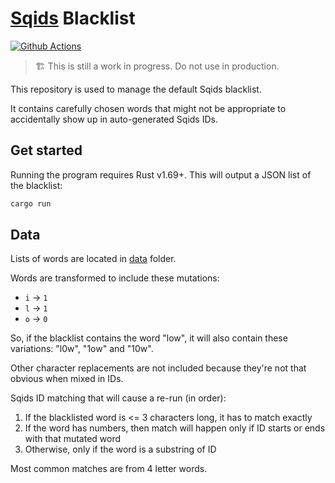 # [Sqids](https://sqids.org/) Blacklist

[![Github Actions](https://img.shields.io/github/actions/workflow/status/sqids/sqids-blacklist/tests.yml?style=flat-square)](https://github.com/sqids/sqids-blacklist/actions)

> 🏗️ This is still a work in progress. Do not use in production.

This repository is used to manage the default Sqids blacklist.

It contains carefully chosen words that might not be appropriate to accidentally show up in auto-generated Sqids IDs.

## Get started

Running the program requires Rust v1.69+. This will output a JSON list of the blacklist:

```bash
cargo run
```

## Data

Lists of words are located in [data](data) folder.

Words are transformed to include these mutations:

- `i` → `1`
- `l` → `1`
- `o` → `0`

So, if the blacklist contains the word "low", it will also contain these variations: "l0w", "1ow" and "10w".

Other character replacements are not included because they're not that obvious when mixed in IDs.

Sqids ID matching that will cause a re-run (in order):

1. If the blacklisted word is <= 3 characters long, it has to match exactly
1. If the word has numbers, then match will happen only if ID starts or ends with that mutated word
1. Otherwise, only if the word is a substring of ID

Most common matches are from 4 letter words.